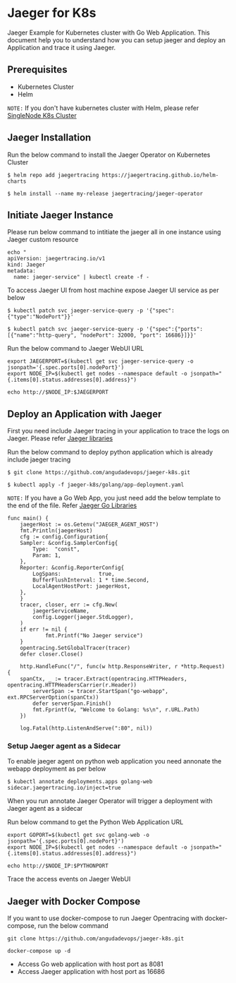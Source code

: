 # Jaeger for K8s

Jaeger Example for Kubernetes cluster with Go Web Application. This document help you to understand how you can setup jaeger and deploy an Application and trace it using Jaeger.

## Prerequisites 
- Kubernetes Cluster
- Helm

`NOTE:` If you don't have kubernetes cluster with Helm, please refer [SingleNode K8s Cluster](https://github.com/angudadevops/singlenode_kubernetes.git)

## Jaeger Installation

Run the below command to install the Jaeger Operator on Kubernetes Cluster
```
$ helm repo add jaegertracing https://jaegertracing.github.io/helm-charts

$ helm install --name my-release jaegertracing/jaeger-operator
```

## Initiate Jaeger Instance

Please run below command to intitiate the jaeger all in one instance using Jaeger custom resource

```
echo "
apiVersion: jaegertracing.io/v1
kind: Jaeger
metadata:
  name: jaeger-service" | kubectl create -f -
```

To access Jaeger UI from host machine expose Jaeger UI service as per below
```
$ kubectl patch svc jaeger-service-query -p '{"spec":{"type":"NodePort"}}'

$ kubectl patch svc jaeger-service-query -p '{"spec":{"ports":[{"name":"http-query", "nodePort": 32000, "port": 16686}]}}'
```

Run the below command to Jaeger WebUI URL

```
export JAEGERPORT=$(kubectl get svc jaeger-service-query -o jsonpath='{.spec.ports[0].nodePort}')
export NODE_IP=$(kubectl get nodes --namespace default -o jsonpath="{.items[0].status.addresses[0].address}")

echo http://$NODE_IP:$JAEGERPORT
```

## Deploy an Application with Jaeger 

First you need include Jaeger tracing in your application to trace the logs on Jaeger. Please refer [Jaeger libraries](https://github.com/jaegertracing/jaeger#instrumentation-libraries)

Run the below command to deploy python application which is already include jaeger tracing
```
$ git clone https://github.com/angudadevops/jaeger-k8s.git

$ kubectl apply -f jaeger-k8s/golang/app-deployment.yaml
```

`NOTE:` If you have a Go Web App, you just need add the below template to the end of the file. Refer [Jaeger Go Libraries](https://github.com/jaegertracing/jaeger-client-go)
```
func main() {
    jaegerHost := os.Getenv("JAEGER_AGENT_HOST")
    fmt.Println(jaegerHost)
    cfg := config.Configuration{
    Sampler: &config.SamplerConfig{
        Type:  "const",
        Param: 1,
    },
    Reporter: &config.ReporterConfig{
        LogSpans:            true,
        BufferFlushInterval: 1 * time.Second,
        LocalAgentHostPort: jaegerHost,
    },
    }
    tracer, closer, err := cfg.New(
        jaegerServiceName,
        config.Logger(jaeger.StdLogger),
    )
    if err != nil {
            fmt.Printf("No Jaeger service")
    }
    opentracing.SetGlobalTracer(tracer)
    defer closer.Close()

    http.HandleFunc("/", func(w http.ResponseWriter, r *http.Request) {
	spanCtx, _ := tracer.Extract(opentracing.HTTPHeaders, opentracing.HTTPHeadersCarrier(r.Header))
        serverSpan := tracer.StartSpan("go-webapp", ext.RPCServerOption(spanCtx))
        defer serverSpan.Finish()
        fmt.Fprintf(w, "Welcome to Golang: %s\n", r.URL.Path)
    })

    log.Fatal(http.ListenAndServe(":80", nil))

```


### Setup Jaeger agent as a Sidecar

To enable jaeger agent on python web application you need annonate the webapp deployment as per below 
```
$ kubectl annotate deployments.apps golang-web sidecar.jaegertracing.io/inject=true
```

When you run annotate Jaeger Operator will trigger a deployment with Jaeger agent as a sidecar

Run below command to get the Python Web Application URL
```
export GOPORT=$(kubectl get svc golang-web -o jsonpath='{.spec.ports[0].nodePort}')
export NODE_IP=$(kubectl get nodes --namespace default -o jsonpath="{.items[0].status.addresses[0].address}")

echo http://$NODE_IP:$PYTHONPORT
```

Trace the access events on Jaeger WebUI 

## Jaeger with Docker Compose

If you want to use docker-compose to run Jaeger Opentracing with docker-compose, run the below command
```
git clone https://github.com/angudadevops/jaeger-k8s.git

docker-compose up -d 
```

- Access Go web application with host port as 8081
- Access Jaeger application with host port as 16686
